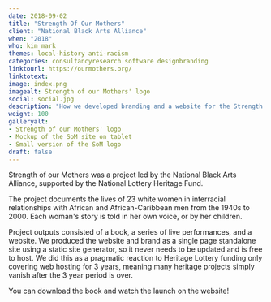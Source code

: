 ```yaml
---
date: 2018-09-02
title: "Strength Of Our Mothers"
client: "National Black Arts Alliance"
when: "2018"
who: kim mark
themes: local-history anti-racism
categories: consultancyresearch software designbranding
linktourl: https://ourmothers.org/
linktotext:
image: index.png
imagealt: Strength of our Mothers' logo
social: social.jpg
description: "How we developed branding and a website for the Strength of Our Mothers project, which tells the story of white women in interracial relationships from the 1940s and onwards."
weight: 100
galleryalt:
- Strength of our Mothers' logo
- Mockup of the SoM site on tablet
- Small version of the SoM logo
draft: false
---
```


Strength of our Mothers was a project led by the National Black Arts Alliance, supported by the National Lottery Heritage Fund. 

The project documents the lives of 23 white women in interracial relationships with African and African-Caribbean men from the 1940s to 2000. Each woman's story is told in her own voice, or by her children.

Project outputs consisted of a book, a series of live performances, and a website. We produced the website and brand as a single page standalone site using a static site generator, so it never needs to be updated and is free to host. We did this as a pragmatic reaction to Heritage Lottery funding only covering web hosting for 3 years, meaning many heritage projects simply vanish after the 3 year period is over.

You can download the book and watch the launch on the website!
